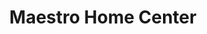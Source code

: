 ---
title: "Maestro Home Center"
url: /jose-luis-bustamante-y-rivero/maestro-home-center/
shop: Baumarkt
---